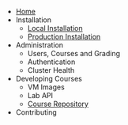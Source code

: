 
- [Home](/)
- Installation
  - [Local Installation](install_local.md)
  - [Production Installation](install_prod.md)
- Administration
  - Users, Courses and Grading
  - Authentication
  - Cluster Health
- Developing Courses
  - VM Images
  - Lab API
  - [Course Repository](https://github.com/learnlinux/courses-community)
- Contributing
